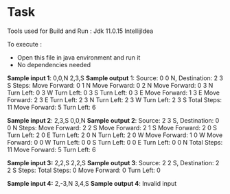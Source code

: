 # Task

Tools used for Build and Run :
 Jdk 11.0.15
 IntellijIdea
 
 To execute :
 * Open this file in java environment and run it 
 * No dependencies needed

**Sample input 1**: 0,0,N 2,3,S
**Sample output** 1:
Source: 0 0 N, Destination: 2 3 S
Steps:
Move Forward:  0 1 N
Move Forward:  0 2 N
Move Forward:  0 3 N
Turn Left:  0 3 W
Turn Left:  0 3 S
Turn Left:  0 3 E
Move Forward:  1 3 E
Move Forward:  2 3 E
Turn Left:  2 3 N
Turn Left:  2 3 W
Turn Left:  2 3 S
Total Steps:  11
Move Forward:  5
Turn Left:  6

**Sample input 2**: 2,3,S 0,0,N
**Sample output 2**:
Source: 2 3 S, Destination: 0 0 N
Steps:
Move Forward:  2 2 S
Move Forward:  2 1 S
Move Forward:  2 0 S
Turn Left:  2 0 E
Turn Left:  2 0 N
Turn Left:  2 0 W
Move Forward:  1 0 W
Move Forward:  0 0 W
Turn Left:  0 0 S
Turn Left:  0 0 E
Turn Left:  0 0 N
Total Steps:  11
Move Forward:  5
Turn Left:  6

**Sample input 3:** 2,2,S 2,2,S
**Sample output 3**:
Source: 2 2 S, Destination: 2 2 S
Steps:
Total Steps:  0
Move Forward:  0
Turn Left:  0

**Sample input 4:** 2,-3,N 3,4,S
**Sample output 4**:
Invalid input
